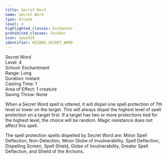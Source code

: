 ```yaml
---
title: Secret Word
name: Secret Word
type: Arcane
level: 4
highlighted_classes: Enchanter
prohibited_classes: Invoker
icon: spwi419
identifier: WIZARD_SECRET_WORD
---
```

Secret Word  
Level: 4  
School: Enchantment  
Range: Long  
Duration: Instant  
Casting Time: 1  
Area of Effect: 1 creature  
Saving Throw: None  
  
When a Secret Word spell is uttered, it will dispel one spell protection of 7th level or lower on the target. This will always dispel the highest level of spell protection on a target first. If a target has two or more protections tied for the highest level, the choice will be random. Magic resistance does not affect this spell.  
  
The spell protection spells dispelled by Secret Word are: Minor Spell Deflection, Non-Detection, Minor Globe of Invulnerability, Spell Deflection, Dispelling Screen, Spell Shield, Globe of Invulnerability, Greater Spell Deflection, and Shield of the Archons.  

